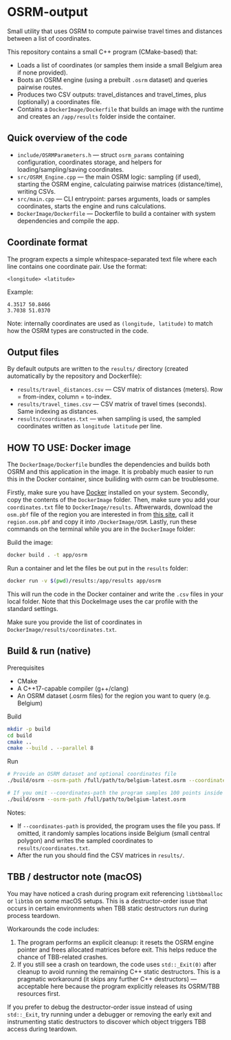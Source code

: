 # OSRM-output

Small utility that uses OSRM to compute pairwise travel times and distances between a list of coordinates.

This repository contains a small C++ program (CMake-based) that:

- Loads a list of coordinates (or samples them inside a small Belgium area if none provided).
- Boots an OSRM engine (using a prebuilt `.osrm` dataset) and queries pairwise routes.
- Produces two CSV outputs: travel_distances and travel_times, plus (optionally) a coordinates file.
- Contains a `DockerImage/Dockerfile` that builds an image with the runtime and creates an `/app/results` folder inside the container.

## Quick overview of the code

- `include/OSRMParameters.h` — struct `osrm_params` containing configuration, coordinates storage, and helpers for loading/sampling/saving coordinates.
- `src/OSRM_Engine.cpp` — the main OSRM logic: sampling (if used), starting the OSRM engine, calculating pairwise matrices (distance/time), writing CSVs.
- `src/main.cpp` — CLI entrypoint: parses arguments, loads or samples coordinates, starts the engine and runs calculations.
- `DockerImage/Dockerfile` — Dockerfile to build a container with system dependencies and compile the app.

## Coordinate format

The program expects a simple whitespace-separated text file where each line contains one coordinate pair. Use the format:

```
<longitude> <latitude>
```

Example:
```
4.3517 50.8466
3.7038 51.0370
```

Note: internally coordinates are used as `(longitude, latitude)` to match how the OSRM types are constructed in the code.

## Output files

By default outputs are written to the `results/` directory (created automatically by the repository and Dockerfile):

- `results/travel_distances.csv` — CSV matrix of distances (meters). Row = from-index, column = to-index.
- `results/travel_times.csv` — CSV matrix of travel times (seconds). Same indexing as distances.
- `results/coordinates.txt` — when sampling is used, the sampled coordinates written as `longitude latitude` per line.

## HOW TO USE: Docker image

The `DockerImage/Dockerfile` bundles the dependencies and builds both OSRM and this application in the image. It is probably much easier to run this in the Docker container, since builiding with osrm can be troublesome. 

Firstly, make sure you have [Docker](https://www.docker.com/) installed on your system. Secondly, copy the contents of the `DockerImage` folder. Then, make sure you add your `coordinates.txt` file to `DockerImage/results`. Aftwerwards, download the `osm.pbf` file of the region you are interested in from [this site](https://download.geofabrik.de/), call it `region.osm.pbf` and copy it into `/DockerImage/OSM`. Lastly, run these commands on the terminal while you are in the `DockerImage` folder:

Build the image:
```sh
docker build . -t app/osrm
```

Run a container and let the files be out put in the `results` folder:
```sh
docker run -v $(pwd)/results:/app/results app/osrm
```

This will run the code in the Docker container and write the `.csv` files in your local folder. Note that this DockeImage uses the car profile with the standard settings.

Make sure you provide the list of coordinates in `DockerImage/results/coordinates.txt`.

## Build & run (native)

Prerequisites
- CMake
- A C++17-capable compiler (g++/clang)
- An OSRM dataset (.osrm files) for the region you want to query (e.g. Belgium)

Build

```sh
mkdir -p build
cd build
cmake ..
cmake --build . --parallel 8
```

Run

```sh
# Provide an OSRM dataset and optional coordinates file
./build/osrm --osrm-path /full/path/to/belgium-latest.osrm --coordinates-path /full/path/to/coords.txt

# If you omit --coordinates-path the program samples 100 points inside a small central-Belgium bounding area
./build/osrm --osrm-path /full/path/to/belgium-latest.osrm
```

Notes:
- If `--coordinates-path` is provided, the program uses the file you pass. If omitted, it randomly samples locations inside Belgium (small central polygon) and writes the sampled coordinates to `results/coordinates.txt`.
- After the run you should find the CSV matrices in `results/`.

## TBB / destructor note (macOS)

You may have noticed a crash during program exit referencing `libtbbmalloc` or `libtbb` on some macOS setups. This is a destructor-order issue that occurs in certain environments when TBB static destructors run during process teardown.

Workarounds the code includes:

1. The program performs an explicit cleanup: it resets the OSRM engine pointer and frees allocated matrices before exit. This helps reduce the chance of TBB-related crashes.
2. If you still see a crash on teardown, the code uses `std::_Exit(0)` after cleanup to avoid running the remaining C++ static destructors. This is a pragmatic workaround (it skips any further C++ destructors) — acceptable here because the program explicitly releases its OSRM/TBB resources first.

If you prefer to debug the destructor-order issue instead of using `std::_Exit`, try running under a debugger or removing the early exit and instrumenting static destructors to discover which object triggers TBB access during teardown.
